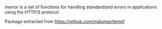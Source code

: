 merror is a set of functions for handling standardized errors in applications using the HTTP/S protocol.

Package extracted from https://github.com/malumar/tempf